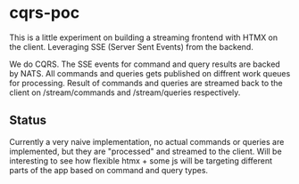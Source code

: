 # cqrs-poc

This is a little experiment on building a streaming frontend with HTMX on the client. Leveraging SSE (Server Sent Events) from the backend. 

We do CQRS. The SSE events for command and query results are backed by NATS. All commands and queries gets published on diffrent work queues for processing. Result of commands and queries are streamed back to the client on /stream/commands and /stream/queries respectively.

## Status

Currently a very naive implementation, no actual commands or queries are implemented, but they are "processed" and streamed to the client. Will be interesting to see how flexible htmx + some js will be targeting different parts of the app based on command and query types.
